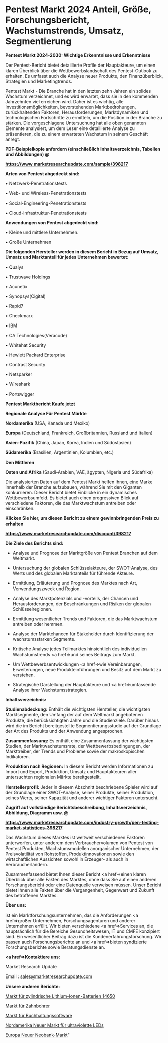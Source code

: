 # Pentest Markt 2024 Anteil, Größe, Forschungsbericht, Wachstumstrends, Umsatz, Segmentierung

<strong>Pentest Markt 2024-2030: Wichtige Erkenntnisse und Erkenntnisse</strong>

Der Pentest-Bericht bietet detaillierte Profile der Hauptakteure, um einen klaren Überblick über die Wettbewerbslandschaft des Pentest-Outlook zu erhalten. Es umfasst auch die Analyse neuer Produkte, den Finanzüberblick, Strategien und Marketingtrends.

Pentest Markt - Die Branche hat in den letzten zehn Jahren ein solides Wachstum verzeichnet, und es wird erwartet, dass sie in den kommenden Jahrzehnten viel erreichen wird. Daher ist es wichtig, alle Investitionsmöglichkeiten, bevorstehenden Marktbedrohungen, zurückhaltenden Faktoren, Herausforderungen, Marktdynamiken und technologischen Fortschritte zu ermitteln, um die Position in der Branche zu stärken. Die vorgeschlagene Untersuchung hat alle oben genannten Elemente analysiert, um dem Leser eine detaillierte Analyse zu präsentieren, die zu einem erwarteten Wachstum in seinem Geschäft anregt.



<strong><b>PDF-Beispielkopie anfordern (einschließlich Inhaltsverzeichnis, Tabellen und Abbildungen) @ </b></strong>

<strong><a href=https://www.marketresearchupdate.com/sample/398217>

<strong>https://www.marketresearchupdate.com/sample/398217</u></a></strong></strong>



<strong>Arten von Pentest abgedeckt sind:</strong>

• Netzwerk-Penetrationstests

• Web- und Wireless-Penetrationstests

• Social-Engineering-Penetrationstests

• Cloud-Infrastruktur-Penetrationstests



<strong>Anwendungen von Pentest abgedeckt sind:</strong>

• Kleine und mittlere Unternehmen.

• Große Unternehmen



<strong>Die folgenden Hersteller werden in diesem Bericht in Bezug auf Umsatz, Umsatz und Marktanteil für jedes Unternehmen bewertet:</strong>

• Qualys

• Trustwave Holdings

• Acunetix

• Synopsys(Cigital)

• Rapid7

• Checkmarx

• IBM

• CA Technologies(Veracode)

• Whitehat Security

• Hewlett Packard Enterprise

• Contrast Security

• Netsparker

• Wireshark

• Portswigger



<strong>Pentest Marktbericht <a href=https://www.marketresearchupdate.com/buynow/398217>Kaufe jetzt</a></strong>



<strong>Regionale Analyse Für Pentest Märkte</strong>



<strong>Nordamerika</strong> (USA, Kanada und Mexiko)



<strong>Europa</strong> (Deutschland, Frankreich, Großbritannien, Russland und Italien)



<strong>Asien-Pazifik</strong> (China, Japan, Korea, Indien und Südostasien)



<strong>Südamerika</strong> (Brasilien, Argentinien, Kolumbien, etc.)



<strong>Den Mittleren</strong> 

<strong>Osten und Afrika</strong> (Saudi-Arabien, VAE, ägypten, Nigeria und Südafrika)

Die analysierten Daten auf dem Pentest Markt helfen Ihnen, eine Marke innerhalb der Branche aufzubauen, während Sie mit den Giganten konkurrieren. Dieser Bericht bietet Einblicke in ein dynamisches Wettbewerbsumfeld. Es bietet auch einen progressiven Blick auf verschiedene Faktoren, die das Marktwachstum antreiben oder einschränken.



<strong>Klicken Sie hier, um diesen Bericht zu einem gewinnbringenden Preis zu erhalten
</strong>

<strong><a href=https://www.marketresearchupdate.com/discount/398217>https://www.marketresearchupdate.com/discount/398217</b></u></strong></a>



<strong>Die Ziele des Berichts sind:</strong>

- Analyse und Prognose der Marktgröße von Pentest Branchen auf dem Weltmarkt.

- Untersuchung der globalen Schlüsselakteure, der SWOT-Analyse, des Werts und des globalen Marktanteils für führende Akteure.

- Ermittlung, Erläuterung und Prognose des Marktes nach Art, Verwendungszweck und Region.

- Analyse des Marktpotenzials und -vorteils, der Chancen und Herausforderungen, der Beschränkungen und Risiken der globalen Schlüsselregionen.

- Ermittlung wesentlicher Trends und Faktoren, die das Marktwachstum antreiben oder hemmen.

- Analyse der Marktchancen für Stakeholder durch Identifizierung der wachstumsstarken Segmente.

- Kritische Analyse jedes Teilmarktes hinsichtlich des individuellen Wachstumstrends <a href=>und</a> seines Beitrags zum Markt.

- Um Wettbewerbsentwicklungen <a href=>wie</a> Vereinbarungen, Erweiterungen, neue Produkteinführungen und Besitz auf dem Markt zu verstehen.

- Strategische Darstellung der Hauptakteure und <a href=>umfas</a>sende Analyse ihrer Wachstumsstrategien.



<strong>Inhaltsverzeichnis:</strong>



<strong>Studienabdeckung:</strong> Enthält die wichtigsten Hersteller, die wichtigsten Marktsegmente, den Umfang der auf dem Weltmarkt angebotenen Produkte, die berücksichtigten Jahre und die Studienziele. Darüber hinaus wird die im Bericht bereitgestellte Segmentierungsstudie auf der Grundlage der Art des Produkts und der Anwendung angesprochen.



<strong>Zusammenfassung:</strong> Es enthält eine Zusammenfassung der wichtigsten Studien, der Marktwachstumsrate, der Wettbewerbsbedingungen, der Markttreiber, der Trends und Probleme sowie der makroskopischen Indikatoren.



<strong>Produktion nach Regionen:</strong> In diesem Bericht werden Informationen zu Import und Export, Produktion, Umsatz und Hauptakteuren aller untersuchten regionalen Märkte bereitgestellt.



<strong>Herstellerprofil:</strong> Jeder in diesem Abschnitt beschriebene Spieler wird auf der Grundlage einer SWOT-Analyse, seiner Produkte, seiner Produktion, seines Werts, seiner Kapazität und anderer wichtiger Faktoren untersucht.



<strong><b>Zugriff auf vollständige Berichtsbeschreibung, Inhaltsverzeichnis, Abbildung, Diagramm usw. @ </b></strong>

<strong><a href=https://www.marketresearchupdate.com/industry-growth/pen-testing-market-statistices-398217>https://www.marketresearchupdate.com/industry-growth/pen-testing-market-statistices-398217</a></strong>

Das Wachstum dieses Marktes ist weltweit verschiedenen Faktoren unterworfen, unter anderem dem Verbrauchervolumen von Pentest von Pentest Produkten, Wachstumsmodellen anorganischer Unternehmen, der Preisvolatilität von Rohstoffen, Produktinnovationen sowie den wirtschaftlichen Aussichten sowohl in Erzeuger- als auch in Verbraucherländern.

Zusammenfassend bietet Ihnen dieser Bericht <a href=>einen</a> klaren Überblick über alle Fakten des Marktes, ohne dass Sie auf einen anderen Forschungsbericht oder eine Datenquelle verweisen müssen. Unser Bericht bietet Ihnen alle Fakten über die Vergangenheit, Gegenwart und Zukunft des betroffenen Marktes.



<strong>Über uns:</strong>

 ist ein Marktforschungsunternehmen, das die Anforderungen <a href=>großer</a> Unternehmen, Forschungsagenturen und anderer Unternehmen erfüllt. Wir bieten verschiedene <a href=>Services</a> an, die hauptsächlich für die Bereiche Gesundheitswesen, IT und CMFE konzipiert sind. Ein wesentlicher Beitrag dazu ist die Kundenerfahrungsforschung. Wir passen auch Forschungsberichte an und <a href=>bieten</a> syndizierte Forschungsberichte sowie Beratungsdienste an.



<strong><a href=>Kontaktiere uns:</a></strong>

Market Research Update

Email : sales@marketresearchupdate.com



<strong>Unsere anderen Berichte:</strong>

<a href=https://www.linkedin.com/pulse/14650-cylindrical-lithium-ion-battery-market-expected>Markt für zylindrische Lithium-Ionen-Batterien 14650</a>

<a href=https://www.linkedin.com/pulse/dental-burs-market-size-industry-growth-factors-applications>Markt für Zahnbohrer</a>

<a href=https://www.linkedin.com/pulse/accountant-software-market-size-share>Markt für Buchhaltungssoftware</a>

<a href=https://www.linkedin.com/pulse/north-america-new-ultraviolet-led-market-demand>Nordamerika Neuer Markt für ultraviolette LEDs</a>

<a href=https://www.linkedin.com/pulse/europe-new-neobank-market-current-business-trends>Europa Neuer Neobank-Markt</a>"
